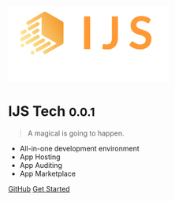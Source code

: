 ![logo](_media/IJS_Tech.svg)

# IJS Tech <small>0.0.1</small>

> A magical is going to happen.

- All-in-one development environment
- App Hosting
- App Auditing
- App Marketplace

[GitHub](https://github.com/ijstech/node)
[Get Started](README)
